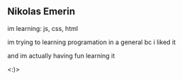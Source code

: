 ## Nikolas Emerin 

 im learning: js, css, html

im trying to learning programation in a general bc i liked it 

and im actually having fun learning it

<:)>
